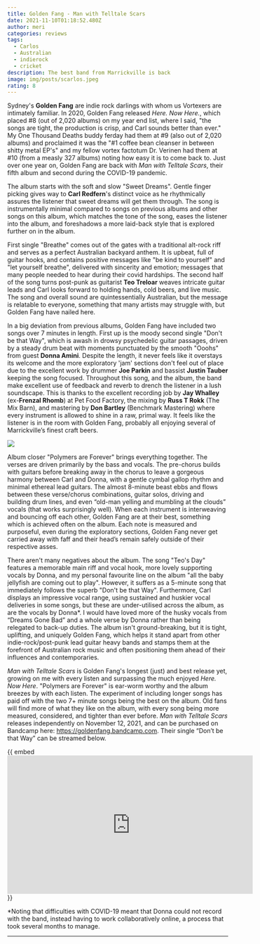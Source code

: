 ```yaml
---
title: Golden Fang - Man with Telltale Scars
date: 2021-11-10T01:18:52.480Z
author: meri
categories: reviews
tags:
  - Carlos
  - Australian
  - indierock
  - cricket
description: The best band from Marrickville is back
image: img/posts/scarlos.jpeg
rating: 8
---
```

Sydney's **Golden Fang** are indie rock darlings with whom us Vortexers are intimately familiar. In 2020, Golden Fang released *Here. Now Here.*, which placed #8 (out of 2,020 albums) on my year end list, where I said, "the songs are tight, the production is crisp, and Carl sounds better than ever." My One Thousand Deaths buddy ferday had them at #9 (also out of 2,020 albums) and proclaimed it was the "#1 coffee bean cleanser in between shitty metal EP's" and my fellow vortex factotum Dr. Verinen had them at #10 (from a measly 327 albums) noting how easy it is to come back to. Just over one year on, Golden Fang are back with *Man with Telltale Scars*, their fifth album and second during the COVID-19 pandemic.

The album starts with the soft and slow "Sweet Dreams". Gentle finger picking gives way to **Carl Redfern**'s distinct voice as he rhythmically assures the listener that sweet dreams will get them through. The song is instrumentally minimal compared to songs on previous albums and other songs on this album, which matches the tone of the song, eases the listener into the album, and foreshadows a more laid-back style that is explored further on in the album.

First single "Breathe" comes out of the gates with a traditional alt-rock riff and serves as a perfect Australian backyard anthem. It is upbeat, full of guitar hooks, and contains positive messages like "be kind to yourself" and "let yourself breathe", delivered with sincerity and emotion; messages that many people needed to hear during their covid hardships. The second half of the song turns post-punk as guitarist **Teo Treloar** weaves intricate guitar leads and Carl looks forward to holding hands, cold beers, and live music. The song and overall sound are quintessentially Australian, but the message is relatable to everyone, something that many artists may struggle with, but Golden Fang have nailed here.

In a big deviation from previous albums, Golden Fang have included two songs over 7 minutes in length. First up is the moody second single "Don't be that Way", which is awash in drowsy psychedelic guitar passages, driven by a steady drum beat with moments punctuated by the smooth "Ooohs" from guest **Donna Amini**. Despite the length, it never feels like it overstays its welcome and the more exploratory 'jam' sections don't feel out of place due to the excellent work by drummer **Joe Parkin** and bassist **Justin Tauber** keeping the song focused. Throughout this song, and the album, the band make excellent use of feedback and reverb to drench the listener in a lush soundscape. This is thanks to the excellent recording job by **Jay Whalley** (ex-**Frenzal Rhomb**) at Pet Food Factory, the mixing by **Russ T Rokk** (The Mix Barn), and mastering by **Don Bartley** (Benchmark Mastering) where every instrument is allowed to shine in a raw, primal way. It feels like the listener is in the room with Golden Fang, probably all enjoying several of Marrickville’s finest craft beers.

![](img/posts/bald.png)

Album closer "Polymers are Forever" brings everything together. The verses are driven primarily by the bass and vocals. The pre-chorus builds with guitars before breaking away in the chorus to leave a gorgeous harmony between Carl and Donna, with a gentle cymbal gallop rhythm and minimal ethereal lead guitars. The almost 8-minute beast ebbs and flows between these verse/chorus combinations, guitar solos, driving and building drum lines, and even “old-man yelling and mumbling at the clouds” vocals (that works surprisingly well). When each instrument is interweaving and bouncing off each other, Golden Fang are at their best, something which is achieved often on the album. Each note is measured and purposeful, even during the exploratory sections, Golden Fang never get carried away with faff and their head’s remain safely outside of their respective asses.

There aren't many negatives about the album. The song "Teo's Day" features a memorable main riff and vocal hook, more lovely supporting vocals by Donna, and my personal favourite line on the album "all the baby jellyfish are coming out to play". However, it suffers as a 5-minute song that immediately follows the superb "Don't be that Way". Furthermore, Carl displays an impressive vocal range, using sustained and huskier vocal deliveries in some songs, but these are under-utilised across the album, as are the vocals by Donna*. I would have loved more of the husky vocals from “Dreams Gone Bad” and a whole verse by Donna rather than being relegated to back-up duties[](#_ftn1). The album isn't ground-breaking, but it is tight, uplifting, and uniquely Golden Fang, which helps it stand apart from other indie-rock/post-punk lead guitar heavy bands and stamps them at the forefront of Australian rock music and often positioning them ahead of their influences and contemporaries.

*Man with Telltale Scars* is Golden Fang's longest (just) and best release yet, growing on me with every listen and surpassing the much enjoyed *Here. Now Here*. "Polymers are Forever" is ear-worm worthy and the album breezes by with each listen. The experiment of including longer songs has paid off with the two 7+ minute songs being the best on the album. Old fans will find more of what they like on the album, with every song being more measured, considered, and tighter than ever before. *Man with Telltale Scars* releases independently on November 12, 2021, and can be purchased on Bandcamp here: <https://goldenfang.bandcamp.com>. Their single “Don’t be that Way” can be streamed below.



{{ embed <iframe width="560" height="315" src="https://www.youtube.com/embed/u93lGHN_TJA" title="YouTube video player" frameborder="0" allow="accelerometer; autoplay; clipboard-write; encrypted-media; gyroscope; picture-in-picture" allowfullscreen></iframe> }}



\*Noting that difficulties with COVID-19 meant that Donna could not record with the band, instead having to work collaboratively online, a process that took several months to manage.

- - -